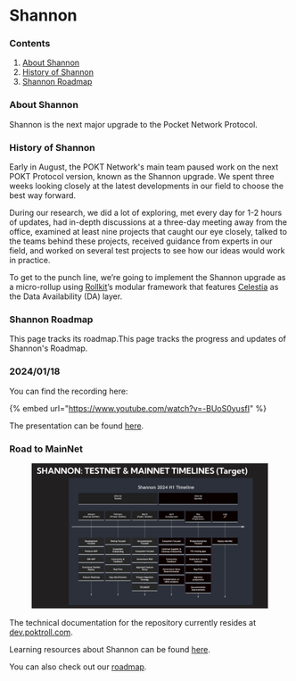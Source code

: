 # Shannon

### Contents&#x20;

1. [About Shannon ](shannon.md#about-shannon)
2. [History of Shannon ](shannon.md#history-of-shannon)
3. [Shannon Roadmap ](shannon.md#shannon-roadmap)

### About Shannon&#x20;

Shannon is the next major upgrade to the Pocket Network Protocol.&#x20;

### History of Shannon&#x20;

Early in August, the POKT Network's main team paused work on the next POKT Protocol version, known as the Shannon upgrade. We spent three weeks looking closely at the latest developments in our field to choose the best way forward.

During our research, we did a lot of exploring, met every day for 1-2 hours of updates, had in-depth discussions at a three-day meeting away from the office, examined at least nine projects that caught our eye closely, talked to the teams behind these projects, received guidance from experts in our field, and worked on several test projects to see how our ideas would work in practice.

To get to the punch line, we’re going to implement the Shannon upgrade as a micro-rollup using [Rollkit](http://web.archive.org/web/20231006003924/https://rollkit.dev/)’s modular framework that features [Celestia](http://web.archive.org/web/20231006003924/https://celestia.org/) as the Data Availability (DA) layer.



### Shannon Roadmap&#x20;

This page tracks its roadmap.This page tracks the progress and updates of Shannon's Roadmap.​

### 2024/01/18 <a href="#id-2024-01-18" id="id-2024-01-18"></a>

You can find the recording here:&#x20;

{% embed url="https://www.youtube.com/watch?v=-BUoS0yusfI" %}

The presentation can be found [here](https://docs.google.com/presentation/d/1IOiIZjY192RP9FkI1nXdV4I7YcuNkrSIKFIVs25M-TM/edit).​

### Road to MainNet <a href="#road-to-mainnet" id="road-to-mainnet"></a>

<figure><img src="../../.gitbook/assets/CleanShot 2024-02-21 at 18.29.17@2x.png" alt=""><figcaption></figcaption></figure>

The technical documentation for the repository currently resides at [dev.poktroll.com](https://dev.poktroll.com).

Learning resources about Shannon can be found [here](https://github.com/pokt-network/pocket/blob/main/docs/learning/README.md).

You can also check out our [roadmap](broken-reference).

